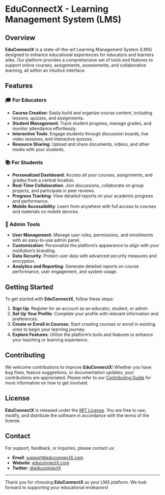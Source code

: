 # EduConnectX - Learning Management System (LMS)

## Overview

**EduConnectX** is a state-of-the-art Learning Management System (LMS) designed to enhance educational experiences for educators and learners alike. Our platform provides a comprehensive set of tools and features to support online courses, assignments, assessments, and collaborative learning, all within an intuitive interface.

## Features

### 🎓 For Educators
- **Course Creation**: Easily build and organize course content, including lessons, quizzes, and assignments.
- **Student Management**: Track student progress, manage grades, and monitor attendance effortlessly.
- **Interactive Tools**: Engage students through discussion boards, live video sessions, and interactive quizzes.
- **Resource Sharing**: Upload and share documents, videos, and other media with your students.

### 📚 For Students
- **Personalized Dashboard**: Access all your courses, assignments, and grades from a central location.
- **Real-Time Collaboration**: Join discussions, collaborate on group projects, and participate in peer reviews.
- **Progress Tracking**: View detailed reports on your academic progress and performance.
- **Mobile Accessibility**: Learn from anywhere with full access to courses and materials on mobile devices.

### 🔧 Admin Tools
- **User Management**: Manage user roles, permissions, and enrollments with an easy-to-use admin panel.
- **Customization**: Personalize the platform’s appearance to align with your institution’s branding.
- **Data Security**: Protect user data with advanced security measures and encryption.
- **Analytics and Reporting**: Generate detailed reports on course performance, user engagement, and system usage.

## Getting Started

To get started with **EduConnectX**, follow these steps:

1. **Sign Up**: Register for an account as an educator, student, or admin.
2. **Set Up Your Profile**: Complete your profile with relevant information and preferences.
3. **Create or Enroll in Courses**: Start creating courses or enroll in existing ones to begin your learning journey.
4. **Explore Features**: Utilize the platform’s tools and features to enhance your teaching or learning experience.

## Contributing

We welcome contributions to improve **EduConnectX**! Whether you have bug fixes, feature suggestions, or documentation updates, your contributions are appreciated. Please refer to our [Contributing Guide](CONTRIBUTING.md) for more information on how to get involved.

## License

**EduConnectX** is released under the [MIT License](LICENSE.md). You are free to use, modify, and distribute the software in accordance with the terms of the license.

## Contact

For support, feedback, or inquiries, please contact us:

- **Email**: [support@educonnectX.com](mailto:fedsi.yasser@gmail.com)
- **Website**: [educonnectX.com](https://educonnectx.vercel.app)
- **Twitter**: [@educonnectX](https://twitter.com/educonnectX)

---

Thank you for choosing **EduConnectX** as your LMS platform. We look forward to supporting your educational endeavors!
